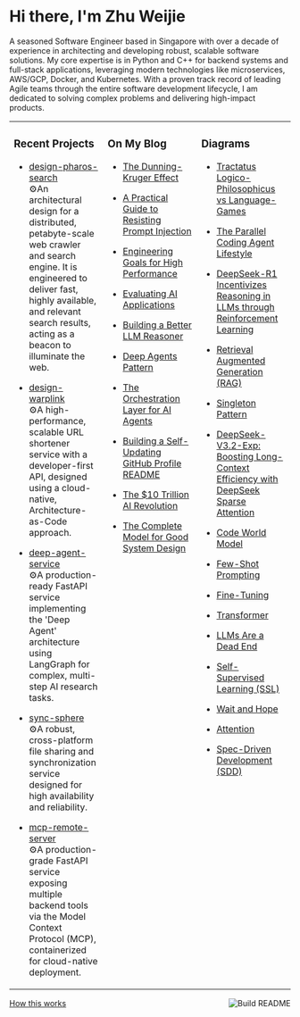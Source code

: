 # Hi there, I'm Zhu Weijie

A seasoned Software Engineer based in Singapore with over a decade of experience in architecting and developing robust, scalable software solutions. My core expertise is in Python and C++ for backend systems and full-stack applications, leveraging modern technologies like microservices, AWS/GCP, Docker, and Kubernetes. With a proven track record of leading Agile teams through the entire software development lifecycle, I am dedicated to solving complex problems and delivering high-impact products.

<table>
<tr>
<td valign="top" width="33%">

### Recent Projects
<!-- recent_projects starts -->
* [design-pharos-search](https://github.com/zhu-weijie/design-pharos-search)<br/>⚙️An architectural design for a distributed, petabyte-scale web crawler and search engine. It is engineered to deliver fast, highly available, and relevant search results, acting as a beacon to illuminate the web.

* [design-warplink](https://github.com/zhu-weijie/design-warplink)<br/>⚙️A high-performance, scalable URL shortener service with a developer-first API, designed using a cloud-native, Architecture-as-Code approach.

* [deep-agent-service](https://github.com/zhu-weijie/deep-agent-service)<br/>⚙️A production-ready FastAPI service implementing the 'Deep Agent' architecture using LangGraph for complex, multi-step AI research tasks.

* [sync-sphere](https://github.com/zhu-weijie/sync-sphere)<br/>⚙️A robust, cross-platform file sharing and synchronization service designed for high availability and reliability.

* [mcp-remote-server](https://github.com/zhu-weijie/mcp-remote-server)<br/>⚙️A production-grade FastAPI service exposing multiple backend tools via the Model Context Protocol (MCP), containerized for cloud-native deployment.
<!-- recent_projects ends -->

</td>
<td valign="top" width="33%">

### On My Blog
<!-- blog starts -->
* [The Dunning-Kruger Effect](https://zhu-weijie.github.io/posts/2025-09-27-dunning-kruger-effect/)

* [A Practical Guide to Resisting Prompt Injection](https://zhu-weijie.github.io/posts/2025-09-24-resisting-prompt-injection/)

* [Engineering Goals for High Performance](https://zhu-weijie.github.io/posts/2025-09-17-high-performance/)

* [Evaluating AI Applications](https://zhu-weijie.github.io/posts/2025-09-12-evaluating-ai-applications/)

* [Building a Better LLM Reasoner](https://zhu-weijie.github.io/posts/2025-09-10-llm-reasoner/)

* [Deep Agents Pattern](https://zhu-weijie.github.io/posts/2025-09-10-deep-agents/)

* [The Orchestration Layer for AI Agents](https://zhu-weijie.github.io/posts/2025-09-01-the-orchestration-layer-for-ai-agents/)

* [Building a Self-Updating GitHub Profile README](https://zhu-weijie.github.io/posts/2025-08-31-building-a-self-updating-github-profile-readme/)

* [The $10 Trillion AI Revolution](https://zhu-weijie.github.io/posts/2025-08-31-the-ten-trillion-dollars-ai-revolution/)

* [The Complete Model for Good System Design](https://zhu-weijie.github.io/posts/2025-08-31-the-complete-model-for-good-system-design/)
<!-- blog ends -->

</td>
<td valign="top" width="33%">

### Diagrams
<!-- diagrams starts -->
* [Tractatus Logico-Philosophicus vs Language-Games](https://zhu-weijie.github.io/posts/2025-10-07-wittgenstein/)

* [The Parallel Coding Agent Lifestyle](https://zhu-weijie.github.io/posts/2025-10-06-the-parallel-coding-agent-lifestyle/)

* [DeepSeek-R1 Incentivizes Reasoning in LLMs through Reinforcement Learning](https://zhu-weijie.github.io/posts/2025-10-06-deepseek-r1/)

* [Retrieval Augmented Generation (RAG)](https://zhu-weijie.github.io/posts/2025-10-06-retrieval-augmented-generation/)

* [Singleton Pattern](https://zhu-weijie.github.io/posts/2025-10-06-singleton-pattern/)

* [DeepSeek-V3.2-Exp: Boosting Long-Context Efficiency with DeepSeek Sparse Attention](https://zhu-weijie.github.io/posts/2025-10-06-deepseek-v3-2/)

* [Code World Model](https://zhu-weijie.github.io/posts/2025-10-05-cwm/)

* [Few-Shot Prompting](https://zhu-weijie.github.io/posts/2025-10-05-few-shot-prompting/)

* [Fine-Tuning](https://zhu-weijie.github.io/posts/2025-10-04-fine-tuning/)

* [Transformer](https://zhu-weijie.github.io/posts/2025-10-03-transformer/)

* [LLMs Are a Dead End](https://zhu-weijie.github.io/posts/2025-10-02-llms-are-a-dead-end/)

* [Self-Supervised Learning (SSL)](https://zhu-weijie.github.io/posts/2025-10-02-ssl/)

* [Wait and Hope](https://zhu-weijie.github.io/posts/2025-10-02-wait-and-hope/)

* [Attention](https://zhu-weijie.github.io/posts/2025-10-01-attention/)

* [Spec-Driven Development (SDD)](https://zhu-weijie.github.io/posts/2025-09-30-sdd/)
<!-- diagrams ends -->

</td>
</tr>
</table>

<a href="https://github.com/zhu-weijie/zhu-weijie/actions"><img src="https://github.com/zhu-weijie/zhu-weijie/workflows/Build%20README/badge.svg" align="right" alt="Build README"></a><a href="https://zhu-weijie.github.io/posts/2025-08-31-building-a-self-updating-github-profile-readme/">How this works</a>
